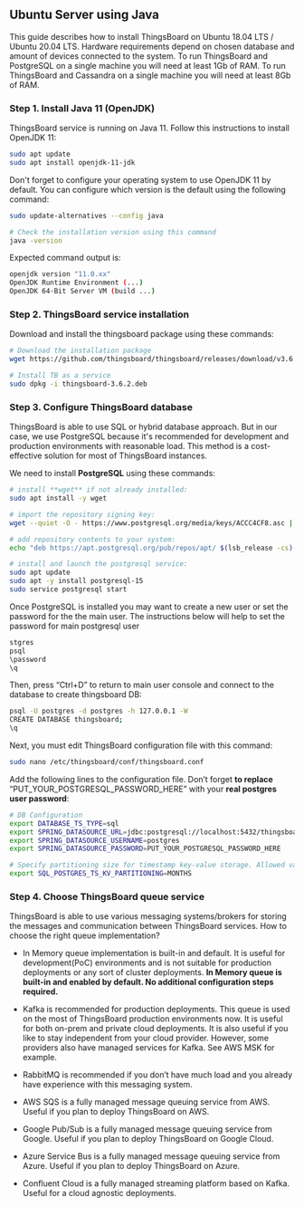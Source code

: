 ## Ubuntu Server using Java
This guide describes how to install ThingsBoard on Ubuntu 18.04 LTS / Ubuntu 20.04 LTS. Hardware requirements depend on chosen database and amount of devices connected to the system. To run ThingsBoard and PostgreSQL on a single machine you will need at least 1Gb of RAM. To run ThingsBoard and Cassandra on a single machine you will need at least 8Gb of RAM.

### Step 1. Install Java 11 (OpenJDK)
ThingsBoard service is running on Java 11. Follow this instructions to install OpenJDK 11:

```bash script
sudo apt update
sudo apt install openjdk-11-jdk
```

Don't forget to configure your operating system to use OpenJDK 11 by default. You can configure which version is the default using the following command:

```bash script
sudo update-alternatives --config java

# Check the installation version using this command
java -version
```

Expected command output is:
```bash script
openjdk version "11.0.xx"
OpenJDK Runtime Environment (...)
OpenJDK 64-Bit Server VM (build ...)
```

### Step 2. ThingsBoard service installation

Download and install the thingsboard package using these commands:

```bash script
# Download the installation package
wget https://github.com/thingsboard/thingsboard/releases/download/v3.6.2/thingsboard-3.6.2.deb

# Install TB as a service
sudo dpkg -i thingsboard-3.6.2.deb
```

### Step 3. Configure ThingsBoard database
ThingsBoard is able to use SQL or hybrid database approach. But in our case, we use PostgreSQL because it's recommended for development and production environments with reasonable load. This method is a cost-effective solution for most of ThingsBoard instances.

We need to install **PostgreSQL** using these commands:
```bash script
# install **wget** if not already installed:
sudo apt install -y wget

# import the repository signing key:
wget --quiet -O - https://www.postgresql.org/media/keys/ACCC4CF8.asc | sudo apt-key add -

# add repository contents to your system:
echo "deb https://apt.postgresql.org/pub/repos/apt/ $(lsb_release -cs)-pgdg main" | sudo tee  /etc/apt/sources.list.d/pgdg.list

# install and launch the postgresql service:
sudo apt update
sudo apt -y install postgresql-15
sudo service postgresql start
```

Once PostgreSQL is installed you may want to create a new user or set the password for the the main user. The instructions below will help to set the password for main postgresql user

```bash script
stgres
psql
\password
\q
```

Then, press “Ctrl+D” to return to main user console and connect to the database to create thingsboard DB:

```bash script
psql -U postgres -d postgres -h 127.0.0.1 -W
CREATE DATABASE thingsboard;
\q
```

Next, you must edit ThingsBoard configuration file with this command:
```bash script
sudo nano /etc/thingsboard/conf/thingsboard.conf
```

Add the following lines to the configuration file. Don’t forget **to replace** “PUT_YOUR_POSTGRESQL_PASSWORD_HERE” with your **real postgres user password**:

``` bash script
# DB Configuration 
export DATABASE_TS_TYPE=sql
export SPRING_DATASOURCE_URL=jdbc:postgresql://localhost:5432/thingsboard
export SPRING_DATASOURCE_USERNAME=postgres
export SPRING_DATASOURCE_PASSWORD=PUT_YOUR_POSTGRESQL_PASSWORD_HERE

# Specify partitioning size for timestamp key-value storage. Allowed values: DAYS, MONTHS, YEARS, INDEFINITE.
export SQL_POSTGRES_TS_KV_PARTITIONING=MONTHS
```

### Step 4. Choose ThingsBoard queue service
ThingsBoard is able to use various messaging systems/brokers for storing the messages and communication between ThingsBoard services. How to choose the right queue implementation?

- In Memory queue implementation is built-in and default. It is useful for development(PoC) environments and is not suitable for production deployments or any sort of cluster deployments. **In Memory queue is built-in and enabled by default. No additional configuration steps required.**

- Kafka is recommended for production deployments. This queue is used on the most of ThingsBoard production environments now. It is useful for both on-prem and private cloud deployments. It is also useful if you like to stay independent from your cloud provider. However, some providers also have managed services for Kafka. See AWS MSK for example.

- RabbitMQ is recommended if you don’t have much load and you already have experience with this messaging system.

- AWS SQS is a fully managed message queuing service from AWS. Useful if you plan to deploy ThingsBoard on AWS.

- Google Pub/Sub is a fully managed message queuing service from Google. Useful if you plan to deploy ThingsBoard on Google Cloud.

- Azure Service Bus is a fully managed message queuing service from Azure. Useful if you plan to deploy ThingsBoard on Azure.

- Confluent Cloud is a fully managed streaming platform based on Kafka. Useful for a cloud agnostic deployments.

